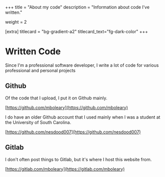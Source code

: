 +++
title = "About my code"
description = "Information about code I've written."

weight = 2

[extra]
titlecard = "bg-gradient-a2"
titlecard_text="fg-dark-color"
+++
  
# Written Code

Since I'm a professional software developer, I write a lot of code for various professional and personal projects

## Github

Of the code that I upload, I put it on Github mainly.

[https://github.com/mboleary](https://github.com/mboleary)

I do have an older Github account that I used mainly when I was a student at the University of South Carolina.

[https://github.com/nesdood007](https://github.com/nesdood007)

## Gitlab

I don't often post things to Gitlab, but it's where I host this website from.

[https://gitlab.com/mboleary](https://gitlab.com/mboleary)